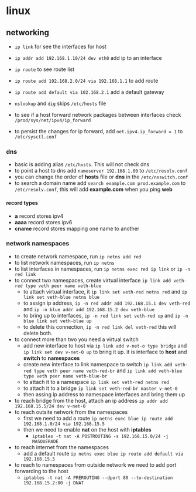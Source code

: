 # linux

## networking

- `ip link` for see the interfaces for host
- `ip addr add 192.168.1.10/24 dev eth0` add ip to an interface
- `ip route` to see route list
- `ip route add 192.168.2.0/24 via 192.168.1.1` to add route
- `ip route add default via 102.168.2.1` add a default gateway
- `nslookup` and `dig` skips `/etc/hosts` file

- to see if a host forward network packages between interfaces check `/prod/sys/net/ipv4/ip_forward`
- to persist the changes for ip forward, add `net.ipv4.ip_forward = 1` to `/etc/sysctl.conf`

### dns
- basic is adding alias `/etc/hosts`. This will not check dns
- to point a host to dns add `nameserver 192.168.1.00` to `/etc/resolv.conf`
- you can change the order of **hosts** file or **dns** in the `/etc/nsswitch.conf`
- to search a domain name add `search example.com prod.example.com` to `/etc/resolv.conf`, this will add **example.com** when you ping **web**

#### record types
- **a** record stores ipv4
- **aaaa** record stores ipv6
- **cname** record stores mapping one name to another

### network namespaces
- to create network namespace, run `ip netns add red`
- to list network namespaces, run `ip netns`
- to list interfaces in namespaces, run `ip netns exec red ip link` or `ip -n red link`
- to connect two namespaces, create virtual interface `ip link add veth-red type veth peer name veth-blue`
  - to attach virtual interface, it `ip link set veth-red netns red` and `ip link set veth-blue netns blue`
  - to assign ip address, `ip -n red addr add 192.168.15.1 dev veth-red` and `ip -n blue addr add 192.168.15.2 dev veth-blue`
  - to bring up to interfaces, `ip -n red link set veth-red up` and `ip -n blue link set veth-blue up`
  - to delete this connection, `ip -n red link del veth-red` this will delete both.
- to connect more than two you need a virtual switch
  - add new interface to host via `ip link add v-net-o type bridge` and `ip link set dev v-net-0 up` to bring it up. it is interface to **host** and **switch** to **namespaces**
  - create new interface to link namespace to switch `ip link add veth-red type veth peer name veth-red-br` and `ip link add veth-blue type veth peer name veth-blue-br`
  - to attach it to a namespace `ip link set veth-red netns red`
  - to attach it to a bridge `ip link set veth-red-br master v-net-0`
  - then assing ip address to namespace interfaces and bring them up
- to reach bridge from the host, attach an ip address `ip addr add 192.168.15.5/24 dev v-net-0`
- to reach outsite network from the namespaces
  - first we need to add a route `ip netns exec blue ip route add 192.168.1.0/24 via 192.168.15.5`
  - then we need to enable **nat** on the host with **iptables**
    - `iptables -t nat -A POSTROUTING -s 192.168.15.0/24 -j MASQUERADE`
- to reach internet from the namespaces
  - add a default route `ip netns exec blue ip route add default via 192.168.15.5`
- to reach to namespaces from outside network we need to add port forwarding to the host
  - `iptables -t nat -A PREROUTING --dport 80 --to-destination 192.168.15.2:80 -j DNAT`